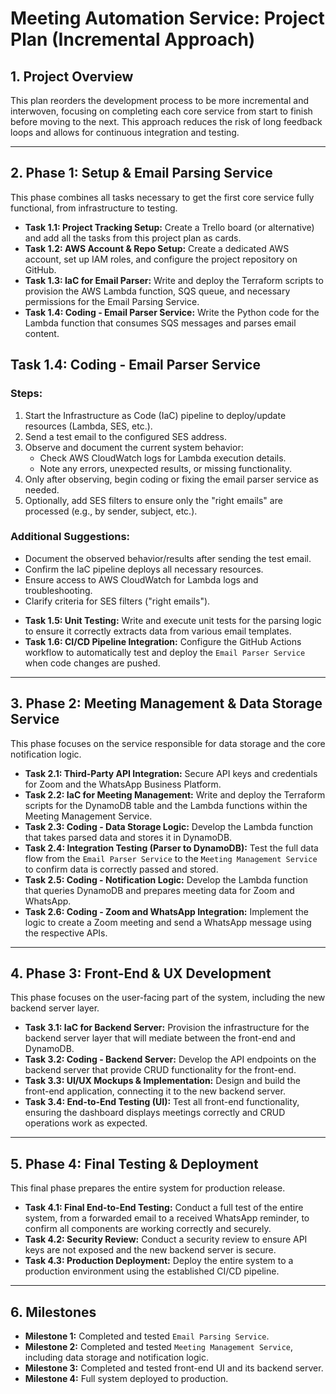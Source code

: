 # Meeting Automation Service: Project Plan (Incremental Approach)

## 1. Project Overview

This plan reorders the development process to be more incremental and interwoven, focusing on completing each core service from start to finish before moving to the next. This approach reduces the risk of long feedback loops and allows for continuous integration and testing.

***

## 2. Phase 1: Setup & Email Parsing Service

This phase combines all tasks necessary to get the first core service fully functional, from infrastructure to testing.

* **Task 1.1: Project Tracking Setup:** Create a Trello board (or alternative) and add all the tasks from this project plan as cards.
* **Task 1.2: AWS Account & Repo Setup:** Create a dedicated AWS account, set up IAM roles, and configure the project repository on GitHub.
* **Task 1.3: IaC for Email Parser:** Write and deploy the Terraform scripts to provision the AWS Lambda function, SQS queue, and necessary permissions for the Email Parsing Service.
* **Task 1.4: Coding - Email Parser Service:** Write the Python code for the Lambda function that consumes SQS messages and parses email content.
## Task 1.4: Coding - Email Parser Service

### Steps:
1. Start the Infrastructure as Code (IaC) pipeline to deploy/update resources (Lambda, SES, etc.).
2. Send a test email to the configured SES address.
3. Observe and document the current system behavior:
	- Check AWS CloudWatch logs for Lambda execution details.
	- Note any errors, unexpected results, or missing functionality.
4. Only after observing, begin coding or fixing the email parser service as needed.
5. Optionally, add SES filters to ensure only the "right emails" are processed (e.g., by sender, subject, etc.).

### Additional Suggestions:
- Document the observed behavior/results after sending the test email.
- Confirm the IaC pipeline deploys all necessary resources.
- Ensure access to AWS CloudWatch for Lambda logs and troubleshooting.
- Clarify criteria for SES filters ("right emails").

* **Task 1.5: Unit Testing:** Write and execute unit tests for the parsing logic to ensure it correctly extracts data from various email templates.
* **Task 1.6: CI/CD Pipeline Integration:** Configure the GitHub Actions workflow to automatically test and deploy the `Email Parser Service` when code changes are pushed.

***

## 3. Phase 2: Meeting Management & Data Storage Service

This phase focuses on the service responsible for data storage and the core notification logic.

* **Task 2.1: Third-Party API Integration:** Secure API keys and credentials for Zoom and the WhatsApp Business Platform.
* **Task 2.2: IaC for Meeting Management:** Write and deploy the Terraform scripts for the DynamoDB table and the Lambda functions within the Meeting Management Service.
* **Task 2.3: Coding - Data Storage Logic:** Develop the Lambda function that takes parsed data and stores it in DynamoDB.
* **Task 2.4: Integration Testing (Parser to DynamoDB):** Test the full data flow from the `Email Parser Service` to the `Meeting Management Service` to confirm data is correctly passed and stored.
* **Task 2.5: Coding - Notification Logic:** Develop the Lambda function that queries DynamoDB and prepares meeting data for Zoom and WhatsApp.
* **Task 2.6: Coding - Zoom and WhatsApp Integration:** Implement the logic to create a Zoom meeting and send a WhatsApp message using the respective APIs.

***

## 4. Phase 3: Front-End & UX Development

This phase focuses on the user-facing part of the system, including the new backend server layer.

* **Task 3.1: IaC for Backend Server:** Provision the infrastructure for the backend server layer that will mediate between the front-end and DynamoDB.
* **Task 3.2: Coding - Backend Server:** Develop the API endpoints on the backend server that provide CRUD functionality for the front-end.
* **Task 3.3: UI/UX Mockups & Implementation:** Design and build the front-end application, connecting it to the new backend server.
* **Task 3.4: End-to-End Testing (UI):** Test all front-end functionality, ensuring the dashboard displays meetings correctly and CRUD operations work as expected.

***

## 5. Phase 4: Final Testing & Deployment

This final phase prepares the entire system for production release.

* **Task 4.1: Final End-to-End Testing:** Conduct a full test of the entire system, from a forwarded email to a received WhatsApp reminder, to confirm all components are working correctly and securely.
* **Task 4.2: Security Review:** Conduct a security review to ensure API keys are not exposed and the new backend server is secure.
* **Task 4.3: Production Deployment:** Deploy the entire system to a production environment using the established CI/CD pipeline.

***

## 6. Milestones

* **Milestone 1:** Completed and tested `Email Parsing Service`.
* **Milestone 2:** Completed and tested `Meeting Management Service`, including data storage and notification logic.
* **Milestone 3:** Completed and tested front-end UI and its backend server.
* **Milestone 4:** Full system deployed to production.